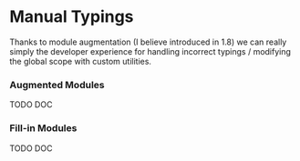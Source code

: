 # Manual Typings

Thanks to module augmentation (I believe introduced in 1.8) we can really
simply the developer experience for handling incorrect typings / modifying the
global scope with custom utilities.

### Augmented Modules

TODO DOC

### Fill-in Modules

TODO DOC
